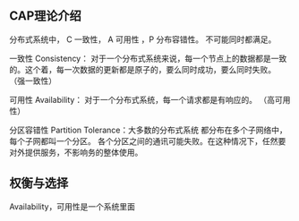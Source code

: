 ##  CAP理论介绍
 
分布式系统中， C 一致性， A 可用性 ，P 分布容错性。 不可能同时都满足。

一致性 Consistency： 对于一个分布式系统来说，每一个节点上的数据都是一致的。这个着，每一次数据的更新都是原子的，要么同时成功，要么同时失败。
（强一致性）
    

可用性 Availability： 对于一个分布式系统，每一个请求都是有响应的。
（高可用性）

分区容错性 Partition Tolerance：大多数的分布式系统 都分布在多个子网络中，每个子网都叫一个分区。 各个分区之间的通讯可能失败。在这种情况下，任然要对外提供服务，不影响务的整体使用。

## 权衡与选择

Availability，可用性是一个系统里面


     

